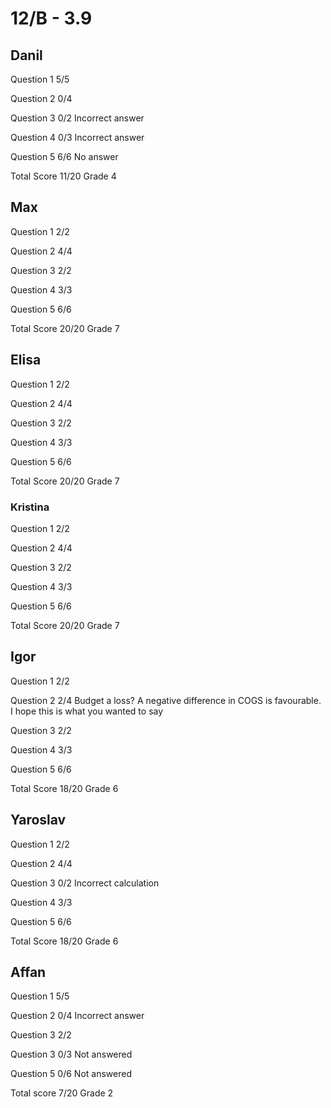 # 12/B - 3.9

## Danil

Question 1      5/5

Question 2      0/4

Question 3      0/2
                Incorrect answer

Question 4      0/3
                Incorrect answer

Question 5      6/6
                No answer

Total Score     11/20 Grade 4

## Max

Question 1      2/2

Question 2      4/4

Question 3      2/2

Question 4      3/3

Question 5      6/6

Total Score     20/20 Grade 7

## Elisa

Question 1      2/2

Question 2      4/4

Question 3      2/2

Question 4      3/3

Question 5      6/6

Total Score     20/20 Grade 7

### Kristina

Question 1      2/2

Question 2      4/4

Question 3      2/2

Question 4      3/3

Question 5      6/6

Total Score     20/20 Grade 7

## Igor

Question 1      2/2

Question 2      2/4
                Budget a loss?
                A negative difference in COGS is favourable.
                I hope this is what you wanted to say

Question 3      2/2

Question 4      3/3

Question 5      6/6

Total Score     18/20 Grade 6

## Yaroslav

Question 1      2/2

Question 2      4/4

Question 3      0/2
                Incorrect calculation

Question 4      3/3

Question 5      6/6

Total Score     18/20 Grade 6

## Affan

Question 1      5/5

Question 2      0/4
                Incorrect answer

Question 3      2/2

Question 3      0/3
                Not answered

Question 5      0/6
                Not answered

Total score     7/20 Grade 2


